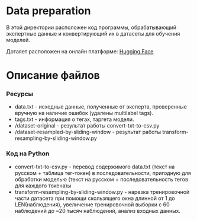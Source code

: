 # Data preparation

В этой директории расположен код программы, обрабатывающий экспертные данные и конвертирующий их в датасеты для обучения моделей.

Дотаяет расположен на онлайн платформе: [Hugging Face](https://huggingface.co/datasets/disk0dancer/ru_sentances_pos)

# Описание файлов

### Ресурсы

- data.txt - исходные данные, полученные от эксперта, проверенные вручную на наличие ошибок (удалены multilabel tags).
- tags.txt - информация о тегах, таргета модели.
- /dataset-original - результат работы convert-txt-to-csv.py
- /dataset-resampled-by-sliding-window - результат работы transform-resampling-by-sliding-window.py

### Код на Python

- convert-txt-to-csv.py - перевод содержимого data.txt (текст на русском + таблица тег-токен) в последовательности, пригодную для обработки моделью (текст на русском + последовательность тегов для каждого токена)ы
- transform-resampling-by-sliding-window.py - нарезка тренировочной части датасета при помощи скользящего окна длинной от 1 до LEN(наблюдения), увеличение тренировочной выборки с 60 наблюдений до ~20 тысяч наблюдений, анализ входных данных.